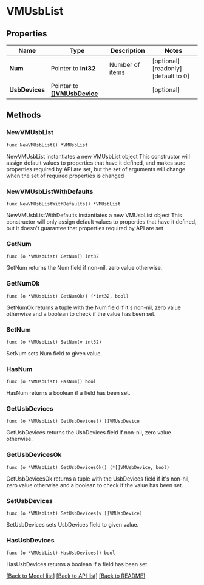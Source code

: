 # VMUsbList

## Properties

Name | Type | Description | Notes
------------ | ------------- | ------------- | -------------
**Num** | Pointer to **int32** | Number of items | [optional] [readonly] [default to 0]
**UsbDevices** | Pointer to [**[]VMUsbDevice**](VMUsbDevice.md) |  | [optional] 

## Methods

### NewVMUsbList

`func NewVMUsbList() *VMUsbList`

NewVMUsbList instantiates a new VMUsbList object
This constructor will assign default values to properties that have it defined,
and makes sure properties required by API are set, but the set of arguments
will change when the set of required properties is changed

### NewVMUsbListWithDefaults

`func NewVMUsbListWithDefaults() *VMUsbList`

NewVMUsbListWithDefaults instantiates a new VMUsbList object
This constructor will only assign default values to properties that have it defined,
but it doesn't guarantee that properties required by API are set

### GetNum

`func (o *VMUsbList) GetNum() int32`

GetNum returns the Num field if non-nil, zero value otherwise.

### GetNumOk

`func (o *VMUsbList) GetNumOk() (*int32, bool)`

GetNumOk returns a tuple with the Num field if it's non-nil, zero value otherwise
and a boolean to check if the value has been set.

### SetNum

`func (o *VMUsbList) SetNum(v int32)`

SetNum sets Num field to given value.

### HasNum

`func (o *VMUsbList) HasNum() bool`

HasNum returns a boolean if a field has been set.

### GetUsbDevices

`func (o *VMUsbList) GetUsbDevices() []VMUsbDevice`

GetUsbDevices returns the UsbDevices field if non-nil, zero value otherwise.

### GetUsbDevicesOk

`func (o *VMUsbList) GetUsbDevicesOk() (*[]VMUsbDevice, bool)`

GetUsbDevicesOk returns a tuple with the UsbDevices field if it's non-nil, zero value otherwise
and a boolean to check if the value has been set.

### SetUsbDevices

`func (o *VMUsbList) SetUsbDevices(v []VMUsbDevice)`

SetUsbDevices sets UsbDevices field to given value.

### HasUsbDevices

`func (o *VMUsbList) HasUsbDevices() bool`

HasUsbDevices returns a boolean if a field has been set.


[[Back to Model list]](../README.md#documentation-for-models) [[Back to API list]](../README.md#documentation-for-api-endpoints) [[Back to README]](../README.md)


